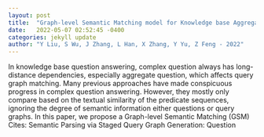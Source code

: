 ```yaml
---
layout: post
title:  "Graph-level Semantic Matching model for Knowledge base Aggregate Question Answering"
date:   2022-05-07 02:52:45 -0400
categories: jekyll update
author: "Y Liu, S Wu, J Zhang, L Han, X Zhang, Y Yu, Z Feng - 2022"
---
```

In knowledge base question answering, complex question always has long-distance dependencies, especially aggregate question, which affects query graph matching. Many previous approaches have made conspicuous progress in complex question answering. However, they mostly only compare based on the textual similarity of the predicate sequences, ignoring the degree of semantic information either questions or query graphs. In this paper, we propose a Graph-level Semantic Matching (GSM) Cites: Semantic Parsing via Staged Query Graph Generation: Question